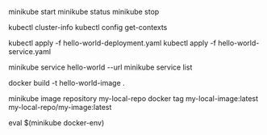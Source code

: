 minikube start
minikube status
minikube stop


kubectl cluster-info
kubectl config get-contexts


kubectl apply -f hello-world-deployment.yaml
kubectl apply -f hello-world-service.yaml


minikube service hello-world --url
minikube service list


docker build -t hello-world-image .

minikube image repository my-local-repo
docker tag my-local-image:latest my-local-repo/my-image:latest


eval $(minikube docker-env)